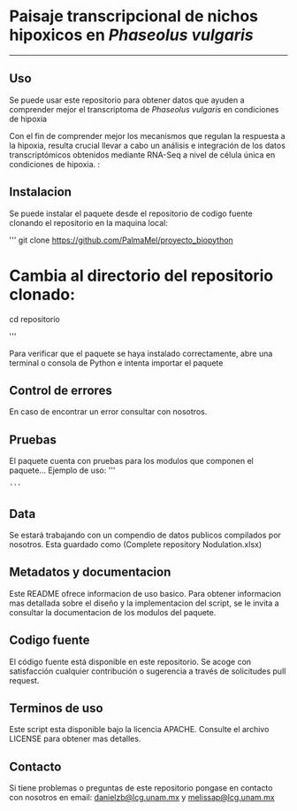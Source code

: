 #  Paisaje transcripcional de nichos hipoxicos en *Phaseolus vulgaris* 
---

## Uso 
Se puede usar este repositorio para obtener datos que ayuden a comprender mejor el transcriptoma de *Phaseolus vulgaris* en condiciones de hipoxia

Con el fin de comprender mejor los mecanismos que regulan la respuesta a la hipoxia, resulta crucial llevar a cabo un análisis e integración de los datos transcriptómicos obtenidos mediante RNA-Seq a nivel de célula única en condiciones de hipoxia. :

## Instalacion 
Se puede instalar el paquete desde el repositorio de codigo fuente clonando el repositorio en la maquina local:

'''
git clone https://github.com/PalmaMel/proyecto_biopython
# Cambia al directorio del repositorio clonado:
cd repositorio

'''

Para verificar que el paquete se haya instalado correctamente, abre una terminal o consola de Python e intenta importar el paquete

## Control de errores

En caso de encontrar un error consultar con nosotros.

## Pruebas
El paquete cuenta con pruebas para los modulos que componen el paquete...
Ejemplo de uso:
    '''

    '''

## Data

Se estará trabajando con un compendio de datos publicos compilados por nosotros. Esta guardado como (Complete repository Nodulation.xlsx)

## Metadatos y documentacion

Este README ofrece informacion de uso basico. Para obtener informacion mas detallada sobre el diseño y la implementacion del script, se le invita a consultar la documentacion de los modulos del paquete.

## Codigo fuente

El código fuente está disponible en este repositorio. Se acoge con satisfacción cualquier contribución o sugerencia a través de solicitudes pull request.

## Terminos de uso

Este script esta disponible bajo la licencia APACHE. Consulte el archivo LICENSE para obtener mas detalles.

## Contacto 

Si tiene problemas o preguntas de este repositorio pongase en contacto con nosotros en email: danielzb@lcg.unam.mx y melissap@lcg.unam.mx